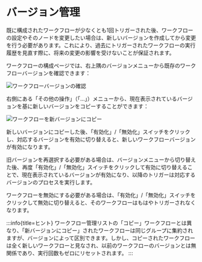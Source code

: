 # バージョン管理

既に構成されたワークフローが少なくとも1回トリガーされた後、ワークフローの設定やそのノードを変更したい場合は、新しいバージョンを作成してから変更を行う必要があります。これにより、過去にトリガーされたワークフローの実行履歴を見直す際に、将来の変更の影響を受けないことが保証されます。

ワークフローの構成ページでは、右上隅のバージョンメニューから既存のワークフローバージョンを確認できます：

![ワークフローバージョンの確認](https://static-docs.nocobase.com/ad93d2c08166b0e3e643fb148713a63f.png)

右側にある「その他の操作」（「…」）メニューから、現在表示されているバージョンを基に新しいバージョンをコピーすることができます：

![ワークフローを新バージョンにコピー](https://static-docs.nocobase.com/2805798e6caca2af004893390a744256.png)

新しいバージョンにコピーした後、「有効化」/「無効化」スイッチをクリックし、対応するバージョンを有効に切り替えると、新しいワークフローバージョンが有効になります。

旧バージョンを再選択する必要がある場合は、バージョンメニューから切り替えた後、再度「有効化」/「無効化」スイッチをクリックして有効に切り替えることで、現在表示されているバージョンが有効になり、以降のトリガーは対応するバージョンのプロセスを実行します。

ワークフローを無効にする必要がある場合は、「有効化」/「無効化」スイッチをクリックして無効に切り替えると、そのワークフローはもはやトリガーされなくなります。

:::info{title=ヒント}
ワークフロー管理リストの「コピー」ワークフローとは異なり、「新バージョンにコピー」されたワークフローは同じグループに集約されますが、バージョンによって区別できます。しかし、コピーされたワークフローは全く新しいワークフローと見なされ、以前のワークフローのバージョンとは無関係であり、実行回数もゼロにリセットされます。
:::

